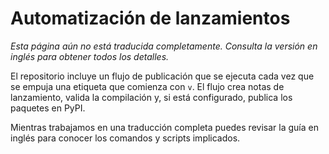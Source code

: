 # Automatización de lanzamientos

_Esta página aún no está traducida completamente. Consulta la versión en inglés
para obtener todos los detalles._

El repositorio incluye un flujo de publicación que se ejecuta cada vez que se
empuja una etiqueta que comienza con `v`. El flujo crea notas de lanzamiento,
valida la compilación y, si está configurado, publica los paquetes en PyPI.

Mientras trabajamos en una traducción completa puedes revisar la guía en inglés
para conocer los comandos y scripts implicados.
